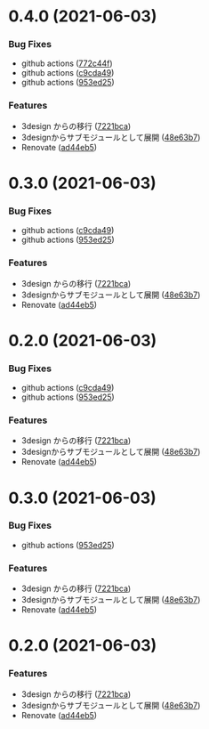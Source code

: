 # 0.4.0 (2021-06-03)


### Bug Fixes

* github actions ([772c44f](https://github.com/3-shake/3design/commit/772c44f8f6e5f03eab240f1d403488a0ecc1d57f))
* github actions ([c9cda49](https://github.com/3-shake/3design/commit/c9cda498a0faaa78a7566cc9caec5e4ef372feeb))
* github actions ([953ed25](https://github.com/3-shake/3design/commit/953ed25504673615a23fd372c439a0a88db073f0))


### Features

* 3design からの移行 ([7221bca](https://github.com/3-shake/3design/commit/7221bcaa71db363ef439137ccfae13a81f734015))
* 3designからサブモジュールとして展開 ([48e63b7](https://github.com/3-shake/3design/commit/48e63b75b403ca8aa081b29a92f394d8032e0ca0))
* Renovate ([ad44eb5](https://github.com/3-shake/3design/commit/ad44eb53697df7061f0cbe004f59c47895e04d08))



# 0.3.0 (2021-06-03)


### Bug Fixes

* github actions ([c9cda49](https://github.com/3-shake/3design/commit/c9cda498a0faaa78a7566cc9caec5e4ef372feeb))
* github actions ([953ed25](https://github.com/3-shake/3design/commit/953ed25504673615a23fd372c439a0a88db073f0))


### Features

* 3design からの移行 ([7221bca](https://github.com/3-shake/3design/commit/7221bcaa71db363ef439137ccfae13a81f734015))
* 3designからサブモジュールとして展開 ([48e63b7](https://github.com/3-shake/3design/commit/48e63b75b403ca8aa081b29a92f394d8032e0ca0))
* Renovate ([ad44eb5](https://github.com/3-shake/3design/commit/ad44eb53697df7061f0cbe004f59c47895e04d08))



# 0.2.0 (2021-06-03)


### Bug Fixes

* github actions ([c9cda49](https://github.com/3-shake/3design/commit/c9cda498a0faaa78a7566cc9caec5e4ef372feeb))
* github actions ([953ed25](https://github.com/3-shake/3design/commit/953ed25504673615a23fd372c439a0a88db073f0))


### Features

* 3design からの移行 ([7221bca](https://github.com/3-shake/3design/commit/7221bcaa71db363ef439137ccfae13a81f734015))
* 3designからサブモジュールとして展開 ([48e63b7](https://github.com/3-shake/3design/commit/48e63b75b403ca8aa081b29a92f394d8032e0ca0))
* Renovate ([ad44eb5](https://github.com/3-shake/3design/commit/ad44eb53697df7061f0cbe004f59c47895e04d08))



# 0.3.0 (2021-06-03)


### Bug Fixes

* github actions ([953ed25](https://github.com/3-shake/3design/commit/953ed25504673615a23fd372c439a0a88db073f0))


### Features

* 3design からの移行 ([7221bca](https://github.com/3-shake/3design/commit/7221bcaa71db363ef439137ccfae13a81f734015))
* 3designからサブモジュールとして展開 ([48e63b7](https://github.com/3-shake/3design/commit/48e63b75b403ca8aa081b29a92f394d8032e0ca0))
* Renovate ([ad44eb5](https://github.com/3-shake/3design/commit/ad44eb53697df7061f0cbe004f59c47895e04d08))



# 0.2.0 (2021-06-03)


### Features

* 3design からの移行 ([7221bca](https://github.com/3-shake/3design/commit/7221bcaa71db363ef439137ccfae13a81f734015))
* 3designからサブモジュールとして展開 ([48e63b7](https://github.com/3-shake/3design/commit/48e63b75b403ca8aa081b29a92f394d8032e0ca0))
* Renovate ([ad44eb5](https://github.com/3-shake/3design/commit/ad44eb53697df7061f0cbe004f59c47895e04d08))



